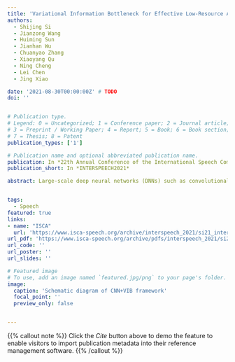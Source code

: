 ```yaml
---
title: 'Variational Information Bottleneck for Effective Low-Resource Audio Classification'
authors:
  - Shijing Si
  - Jianzong Wang
  - Huiming Sun
  - Jianhan Wu
  - Chuanyao Zhang
  - Xiaoyang Qu
  - Ning Cheng
  - Lei Chen
  - Jing Xiao

date: '2021-08-30T00:00:00Z' # TODO
doi: ''


# Publication type.
# Legend: 0 = Uncategorized; 1 = Conference paper; 2 = Journal article;
# 3 = Preprint / Working Paper; 4 = Report; 5 = Book; 6 = Book section;
# 7 = Thesis; 8 = Patent
publication_types: ['1']

# Publication name and optional abbreviated publication name.
publication: In *22th Annual Conference of the International Speech Communication Association*
publication_short: In *INTERSPEECH2021*

abstract: Large-scale deep neural networks (DNNs) such as convolutional neural networks (CNNs) have achieved impressive performance in audio classification for their powerful capacity and strong generalization ability. However, when training a DNN model on low-resource tasks, it is usually prone to overfitting the small data and learning too much redundant information. To address this issue, we propose to use variational information bottleneck (VIB) to mitigate overfitting and suppress irrelevant information. In this work, we conduct experiments on a 4-layer CNN. However, the VIB framework is ready-to-use and could be easily utilized with many other state-of-the-art network architectures. Evaluation on a few audio datasets shows that our approach significantly outperforms baseline methods, yielding ≥ 5.0% improvement in terms of classification accuracy in some low-source settings.


tags:
  - Speech
featured: true
links:
- name: "ISCA"
  url: 'https://www.isca-speech.org/archive/interspeech_2021/si21_interspeech.html'
url_pdf: 'https://www.isca-speech.org/archive/pdfs/interspeech_2021/si21_interspeech.pdf'
url_code: ''
url_poster: ''
url_slides: ''

# Featured image
# To use, add an image named `featured.jpg/png` to your page's folder.
image:
  caption: 'Schematic diagram of CNN+VIB framework'
  focal_point: ''
  preview_only: false


---
```


{{% callout note %}}
Click the _Cite_ button above to demo the feature to enable visitors to import publication metadata into their reference management software.
{{% /callout %}}

